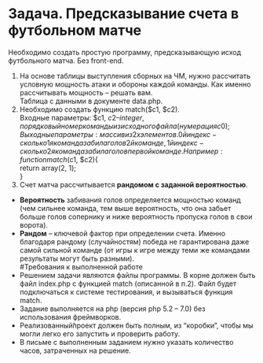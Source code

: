 # Задача. Предсказывание счета в футбольном матче
Необходимо создать простую программу, предсказывающую исход
футбольного матча. Без front-end.
1. На основе таблицы выступления сборных на ЧМ, нужно рассчитать
условную мощность атаки и обороны каждой команды. Как именно
рассчитывать мощность – решать вам.  
Таблица с данными в документе data.php.
2. Необходимо создать функцию match($c1, $c2).  
Входные параметры: $c1, $c2 – integer, порядковый номер команды из
исходного файла (нумерация с 0);  
Выходные параметры: массив из 2х элементов. 0й индекс - сколько 1я
команда забила голов 2й команде, 1й индекс - сколько 2я команда
забила голов первой команде. Например:  
function match($c1, $c2){  
    return array(2, 1);  
}
3. Счет матча рассчитывается **рандомом с заданной вероятностью**.
* **Вероятность** забивания голов определяется мощностью команд (чем
сильнее команда, тем выше вероятность, что она забьет больше голов
сопернику и ниже вероятность пропуска голов в свои ворота).
* **Рандом** – ключевой фактор при определении счета. Именно благодаря
рандому (случайностям) победа не гарантирована даже самой сильной
команде (от игры к игре между теми же командами результаты могут
быть разными).  
#Требования к выполненной работе
* Решением задачи являются файлы программы. В корне должен быть
файл index.php с функцией match (описанной в п.2). Файл будет
подключаться к системе тестирования, и вызываться функция match.
* Задание выполняется на php (версия php 5.2 – 7.0) без использования
фреймворков. 
* Реализованный̆проект должен быть полным, из “коробки”, чтобы мы
могли легко его запустить и проверить работу.
* В письме с выполненным заданием нужно указать количество часов,
затраченных на решение. 